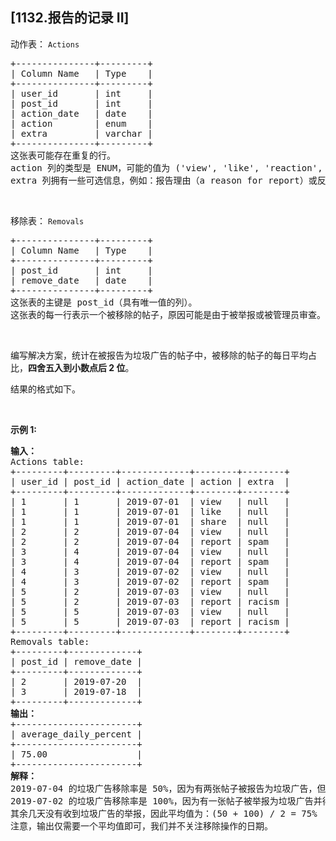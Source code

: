 ## [1132.报告的记录 II]
<p>动作表：&nbsp;<code>Actions</code></p>

<pre>
+---------------+---------+
| Column Name   | Type    |
+---------------+---------+
| user_id       | int     |
| post_id       | int     |
| action_date   | date    |
| action        | enum    |
| extra         | varchar |
+---------------+---------+
这张表可能存在重复的行。
action 列的类型是 ENUM，可能的值为 ('view', 'like', 'reaction', 'comment', 'report', 'share')。
extra 列拥有一些可选信息，例如：报告理由（a reason for report）或反应类型（a type of reaction）等。</pre>

<p>&nbsp;</p>

<p>移除表：&nbsp;<code>Removals</code></p>

<pre>
+---------------+---------+
| Column Name   | Type    |
+---------------+---------+
| post_id       | int     |
| remove_date   | date    | 
+---------------+---------+
这张表的主键是 post_id（具有唯一值的列）。
这张表的每一行表示一个被移除的帖子，原因可能是由于被举报或被管理员审查。
</pre>

<p>&nbsp;</p>

<p>编写解决方案，统计在被报告为垃圾广告的帖子中，被移除的帖子的每日平均占比，<strong>四舍五入到小数点后 2 位</strong>。</p>

<p>结果的格式如下。</p>

<p>&nbsp;</p>

<p><strong>示例 1:</strong></p>

<pre>
<strong>输入：</strong>
Actions table:
+---------+---------+-------------+--------+--------+
| user_id | post_id | action_date | action | extra  |
+---------+---------+-------------+--------+--------+
| 1       | 1       | 2019-07-01  | view   | null   |
| 1       | 1       | 2019-07-01  | like   | null   |
| 1       | 1       | 2019-07-01  | share  | null   |
| 2       | 2       | 2019-07-04  | view   | null   |
| 2       | 2       | 2019-07-04  | report | spam   |
| 3       | 4       | 2019-07-04  | view   | null   |
| 3       | 4       | 2019-07-04  | report | spam   |
| 4       | 3       | 2019-07-02  | view   | null   |
| 4       | 3       | 2019-07-02  | report | spam   |
| 5       | 2       | 2019-07-03  | view   | null   |
| 5       | 2       | 2019-07-03  | report | racism |
| 5       | 5       | 2019-07-03  | view   | null   |
| 5       | 5       | 2019-07-03  | report | racism |
+---------+---------+-------------+--------+--------+
Removals table:
+---------+-------------+
| post_id | remove_date |
+---------+-------------+
| 2       | 2019-07-20  |
| 3       | 2019-07-18  |
+---------+-------------+
<strong>输出：</strong>
+-----------------------+
| average_daily_percent |
+-----------------------+
| 75.00                 |
+-----------------------+
<strong>解释：</strong>
2019-07-04 的垃圾广告移除率是 50%，因为有两张帖子被报告为垃圾广告，但只有一个得到移除。
2019-07-02 的垃圾广告移除率是 100%，因为有一张帖子被举报为垃圾广告并得到移除。
其余几天没有收到垃圾广告的举报，因此平均值为：(50 + 100) / 2 = 75%
注意，输出仅需要一个平均值即可，我们并不关注移除操作的日期。</pre>
